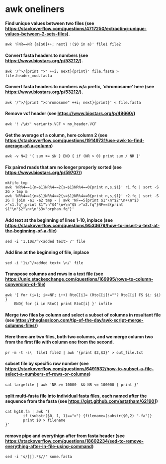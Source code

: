 # awk oneliners

#### Find unique values between two files (see https://stackoverflow.com/questions/4717250/extracting-unique-values-between-2-sets-files).

`awk 'FNR==NR {a[$0]++; next} !($0 in a)' file1 file2`


#### Convert fasta headers to numbers (see https://www.biostars.org/p/53212/).

`awk '/^>/{print ">" ++i; next}{print}' file.fasta > file.header_mod.fasta`

#### Convert fasta headers to numbers w/a prefix, 'chromosome' here (see https://www.biostars.org/p/53212/).

`awk '/^>/{print ">chromosome" ++i; next}{print}' < file.fasta`

#### Remove vcf header (see https://www.biostars.org/p/49660/)

`awk '! /\#/' variants.VCF > no_header.VCF`

#### Get the average of a column, here column 2 (see https://stackoverflow.com/questions/19149731/use-awk-to-find-average-of-a-column)
`awk -v N=2 '{ sum += $N } END { if (NR > 0) print sum / NR }'`

#### Fix paired reads that are no longer properly sorted (see https://www.biostars.org/p/59707/)
```
mkfifo tmp
awk 'NR%4==1{n=$1}NR%4==2{s=$1}NR%4==0{print n,s,$1}' r1.fq | sort -S 2G > tmp &
awk 'NR%4==1{n=$1}NR%4==2{s=$1}NR%4==0{print n,s,$1}' r2.fq | sort -S 2G | join -a1 -a2 tmp - | awk 'NF==5{print $1"\n"$2"\n+\n"$3 >"x1.fq";print $1"\n"$4"\n+\n"$5 >"x2.fq"}NF==3{print $1"\n"$2"\n+\n"$3>"orphan.fq"}'
```

#### Add text at the beginning of lines 1-10, inplace (see https://stackoverflow.com/questions/9533679/how-to-insert-a-text-at-the-beginning-of-a-file)
`sed -i '1,10s/^/<added text> /' file`

#### Add line at the beginning of file, inplace
`sed -i '1s/^/<added text> \n/' file`

#### Transpose columns and rows in a text file (see https://unix.stackexchange.com/questions/169995/rows-to-column-conversion-of-file)
```
awk '{ for (i=1; i<=NF; i++) RtoC[i]= (RtoC[i]!=""? RtoC[i] FS $i: $i) } 
    END{ for (i in RtoC) print RtoC[i] }' infile
```

#### Merge two files by column and select a subset of columns in resultant file (see https://theglassicon.com/tip-of-the-day/awk-script-merge-columns-files/)
#### Here there are two files, both two columns, and we merge column two from the first file with column one from the second.
`pr -m -t -s\  file1 file2 | awk '{print $2,$3}' > out_file.txt`

#### subset file by specific row number (see https://stackoverflow.com/questions/6491532/how-to-subset-a-file-select-a-numbers-of-rows-or-columns)
`cat largefile | awk 'NR >= 10000  && NR <= 100000 { print }'`

#### split multi-fasta file into individual fasta files, each named after the sequence from the fasta (see https://gist.github.com/astatham/621901)
```
cat hg18.fa | awk '{
        if (substr($0, 1, 1)==">") {filename=(substr($0,2) ".fa")}
        print $0 > filename
}'
```

#### remove pipe and everythign after from fasta header (see https://stackoverflow.com/questions/18602234/sed-to-remove-everything-after-in-file-using-command)
`sed -i 's/[|].*$//' some.fasta`
